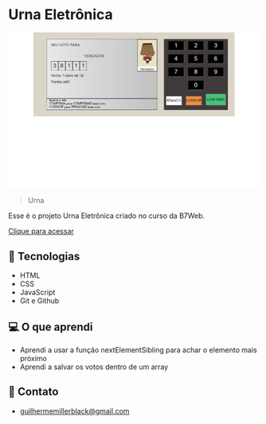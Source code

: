# Urna Eletrônica

![preview](./images/preview.png)

> Urna

Esse é o projeto Urna Eletrônica criado no curso da B7Web.

[Clique para acessar](https://guimiiller.github.io/urna_eletronica/)


## 🚀 Tecnologias

- HTML
- CSS
- JavaScript
- Git e Github


## 💻 O que aprendi

- Aprendi a usar a função nextElementSibling para achar o elemento mais próximo
- Aprendi a salvar os votos dentro de um array

## 📨 Contato

- guilhermemillerblack@gmail.com